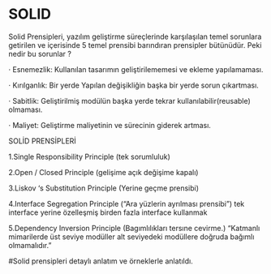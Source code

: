# SOLID
Solid Prensipleri, yazılım geliştirme süreçlerinde karşılaşılan temel sorunlara getirilen ve içerisinde
5 temel prensibi barındıran prensipler bütünüdür. Peki nedir bu sorunlar ?

· Esnemezlik: Kullanılan tasarımın geliştirilememesi ve ekleme yapılamaması.

· Kırılganlık: Bir yerde Yapılan değişikliğin başka bir yerde sorun çıkartması.

· Sabitlik: Geliştirilmiş modülün başka yerde tekrar kullanılabilir(reusable) olmaması.

· Maliyet: Geliştirme maliyetinin ve sürecinin giderek artması.


SOLİD PRENSİPLERİ

1.Single Responsibility Principle (tek sorumluluk)

2.Open / Closed Principle (gelişime açık değişime kapalı)

3.Liskov ‘s Substitution Principle (Yerine geçme prensibi)

4.Interface Segregation Principle (“Ara yüzlerin ayrılması prensibi”) tek interface yerine özelleşmiş birden fazla interface kullanmak

5.Dependency Inversion Principle (Bagımlılıkları tersıne cevirme.) “Katmanlı mimarilerde üst seviye modüller alt seviyedeki modüllere doğruda bağımlı olmamalıdır.”


#Solid prensipleri detaylı anlatım ve örneklerle anlatıldı.

